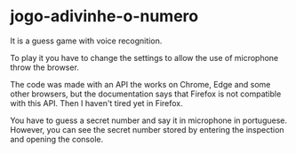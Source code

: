 # jogo-adivinhe-o-numero

It is a guess game with voice recognition.

To play it you have to change the settings to allow the use of microphone throw the browser.

The code was made with an API the works on Chrome, Edge and some other browsers, but the documentation says that Firefox is not compatible with this API. Then I haven't tired yet in Firefox.

You have to guess a secret number and say it in microphone in portuguese. However, you can see the secret number stored by entering the inspection and opening the console.

